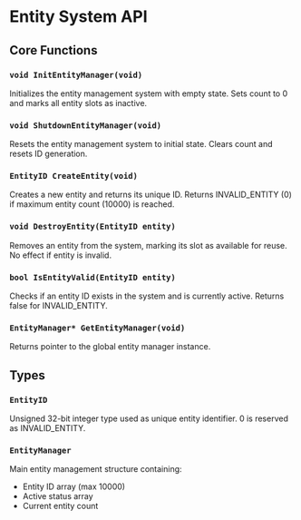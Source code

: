 # Entity System API

## Core Functions

### `void InitEntityManager(void)`
Initializes the entity management system with empty state. Sets count to 0 and marks all entity slots as inactive.

### `void ShutdownEntityManager(void)`
Resets the entity management system to initial state. Clears count and resets ID generation.

### `EntityID CreateEntity(void)`
Creates a new entity and returns its unique ID. Returns INVALID_ENTITY (0) if maximum entity count (10000) is reached.

### `void DestroyEntity(EntityID entity)`
Removes an entity from the system, marking its slot as available for reuse. No effect if entity is invalid.

### `bool IsEntityValid(EntityID entity)`
Checks if an entity ID exists in the system and is currently active. Returns false for INVALID_ENTITY.

### `EntityManager* GetEntityManager(void)`
Returns pointer to the global entity manager instance.

## Types

### `EntityID`
Unsigned 32-bit integer type used as unique entity identifier. 0 is reserved as INVALID_ENTITY.

### `EntityManager`
Main entity management structure containing:
- Entity ID array (max 10000)
- Active status array
- Current entity count